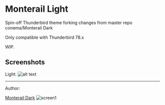# Monterail Light

Spin-off Thunderbird theme forking changes from master repo conema/Monterail Dark 

Only compatible with Thunderbird 78.x

WIP.

## Screenshots

Light:
![alt text](https://raw.githubusercontent.com//retrojon/monterail-light/blob/master/Monterail-Light.png)

----------------------------------------------------------------------------------
Author:

[Monterail Dark](https://github.com/conema/monterail-dark)
![screen1](https://user-images.githubusercontent.com/12801153/44290442-039a8180-a279-11e8-9a04-574cc991f012.jpg)


